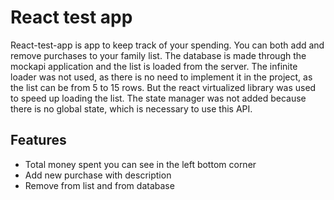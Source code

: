 # React test app

React-test-app is app to keep track of your spending. You can both add and
remove purchases to your family list. The database is made through the mockapi
application and the list is loaded from the server. The infinite loader was not
used, as there is no need to implement it in the project, as the list can be
from 5 to 15 rows. But the react virtualized library was used to speed up
loading the list. The state manager was not added because there is no global
state, which is necessary to use this API.

## Features

- Total money spent you can see in the left bottom corner
- Add new purchase with description
- Remove from list and from database

